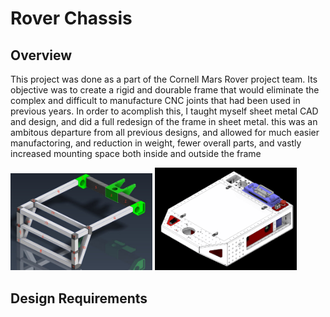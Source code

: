 # Rover Chassis #

## Overview ##

This project was done as a part of the Cornell Mars Rover project team. 
Its objective was to create a rigid and dourable frame that would eliminate
the complex and difficult to manufacture CNC joints that had been used in 
previous years. In order to acomplish this, I taught myself sheet metal CAD 
and design, and did a full redesign of the frame in sheet metal. this was an 
ambitous departure from all previous designs, and allowed for much easier 
manufactoring, and reduction in weight, fewer overall parts, and vastly 
increased mounting space both inside and outside the frame

<p float="left">
  <img src="images/Old_Frame_CAD.jpg" alt="Old Frame CAD" width="45%" />
  <img src="images/Frame%20CAD.png" alt="Frame CAD" width="45%" />
</p>


## Design Requirements ##




